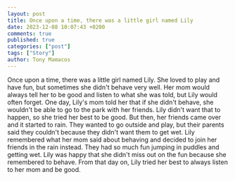 ```yaml
---
layout: post
title: Once upon a time, there was a little girl named Lily
date: 2023-12-08 10:07:43 +0200
comments: true
published: true
categories: ["post"]
tags: ["Story"]
author: Tony Mamacos
---
```

Once upon a time, there was a little girl named Lily. She loved to play and have fun, but sometimes she didn't behave very well. Her mom would always tell her to be good and listen to what she was told, but Lily would often forget.
One day, Lily's mom told her that if she didn't behave, she wouldn't be able to go to the park with her friends. Lily didn't want that to happen, so she tried her best to be good.
But then, her friends came over and it started to rain. They wanted to go outside and play, but their parents said they couldn't because they didn't want them to get wet. Lily remembered what her mom said about behaving and decided to join her friends in the rain instead.
They had so much fun jumping in puddles and getting wet. Lily was happy that she didn't miss out on the fun because she remembered to behave. From that day on, Lily tried her best to always listen to her mom and be good.
